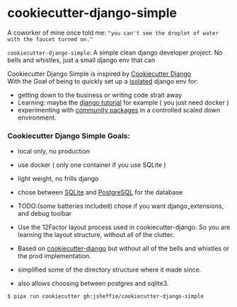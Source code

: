 # cookiecutter-django-simple

A coworker of mine once told me:
`"you can't see the droplet of water with the faucet turned on."`

`cookiecutter-django-simple`: A simple clean django developer project. No bells and whistles, just a small django env that can


Cookiecutter Django Simple is inspired by [Cookiecutter Django](https://github.com/cookiecutter/cookiecutter-django/)
<br>With the Goal of being to quickly set up a [isolated](https://12factor.net/dependencies) django env for:

- getting down to the business or writing code strait away
- Learning: maybe the [django tutorial](https://docs.djangoproject.com/en/5.0/intro/tutorial01/) for example ( you just need docker )
- experimenting with [community packages](https://djangopackages.org/) in a controlled scaled down environment.


### Cookiecutter Django Simple Goals:

- local only, no production
- use docker ( only one container if you use SQLite )
- light weight, no frills django
- chose between [SQLite](https://www.sqlite.org/index.html) and [PostgreSQL](https://www.postgresql.org/) for the database
- TODO:(some batteries included) chose if you want django_extensions, and debug toolbar
- Use the 12Factor layout process used in cookiecutter-django. So you are learning the layout structure, without all of the clutter.

- Based on [cookiecutter-django](https://github.com/cookiecutter/cookiecutter-django) but without all of the bells and whistles or the prod implementation.
- simplified some of the directory structure where it made since.
- also allows choosing between postgres and sqlite3.


```bash
$ pipx run cookiecutter gh:jsheffie/cookiecutter-django-simple

```
